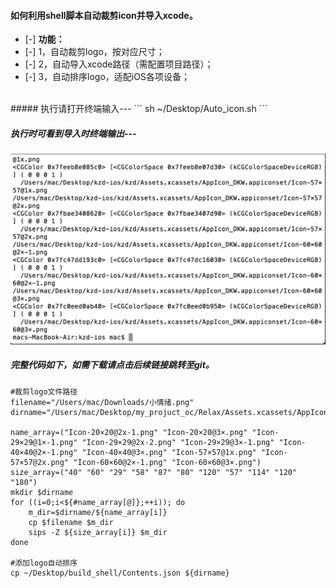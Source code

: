 #### 如何利用shell脚本自动裁剪icon并导入xcode。 </br>
- [-] **功能：**
- [-] 1，自动裁剪logo，按对应尺寸；
- [-] 2，自动导入xcode路径（需配置项目路径）；
- [-] 3，自动排序logo，适配iOS各项设备；
</br>
##### 执行请打开终端输入---
```
sh ~/Desktop/Auto_icon.sh
```

##### 执行时可看到导入时终端输出---  </br>
<img src="/source/auto_icon.png" alt="如何利用shell脚本自动裁剪icon并导入xcode" >

##### 完整代码如下，如需下载请点击后续链接跳转至git。
```
#裁剪logo文件路径
filename="/Users/mac/Downloads/小情绪.png"
dirname="/Users/mac/Desktop/my_projuct_oc/Relax/Assets.xcassets/AppIcon.appiconset/"

name_array=("Icon-20×20@2x-1.png" "Icon-20×20@3×.png" "Icon-29×29@1×-1.png" "Icon-29×29@2x-2.png" "Icon-29×29@3×-1.png" "Icon-40×40@2×-1.png" "Icon-40×40@3×.png" "Icon-57×57@1x.png" "Icon-57×57@2x.png" "Icon-60×60@2×-1.png" "Icon-60×60@3×.png")
size_array=("40" "60" "29" "58" "87" "80" "120" "57" "114" "120" "180")
mkdir $dirname
for ((i=0;i<${#name_array[@]};++i)); do
    m_dir=$dirname/${name_array[i]}
    cp $filename $m_dir
    sips -Z ${size_array[i]} $m_dir
done

#添加logo自动排序
cp ~/Desktop/build_shell/Contents.json ${dirname}
```
